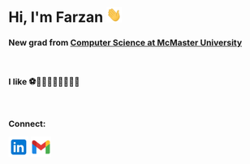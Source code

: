 
  

# Hi, I'm Farzan <img src="https://raw.githubusercontent.com/farzanali/farzanali/main/media/wave.gif"  height="30px" width="30px">

### New grad from <a  href="https://future.mcmaster.ca/programs/computer-science/">Computer Science at McMaster University</a>
<br>

### I like ⚽🏓🏐🏋️‍♂️🏊‍♂️⛳🎾
<br>

<!-- [![Farzan's GitHub stats](https://github-readme-stats.vercel.app/api?username=FarzanAli)](https://github.com/anuraghazra/github-readme-stats) -->

### Connect:
[<img src="https://raw.githubusercontent.com/farzanali/farzanali/main/media/linkedin.png" width="40px">](https://www.linkedin.com/in/farzan-ali/)
[<img src="https://raw.githubusercontent.com/farzanali/farzanali/main/media/gmail.png" width="40px">](mailto:faisaf2@mcmaster.ca)
